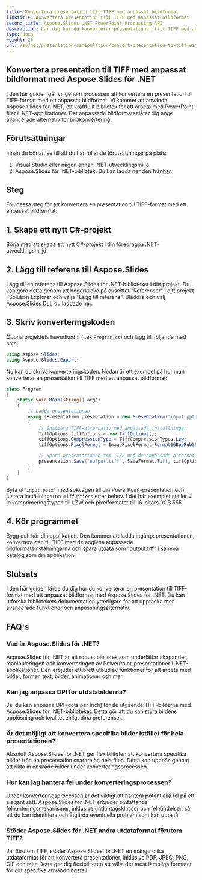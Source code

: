 ```yaml
---
title: Konvertera presentation till TIFF med anpassat bildformat
linktitle: Konvertera presentation till TIFF med anpassat bildformat
second_title: Aspose.Slides .NET PowerPoint Processing API
description: Lär dig hur du konverterar presentationer till TIFF med anpassade bildinställningar med Aspose.Slides för .NET. Steg-för-steg guide med kodexempel.
type: docs
weight: 26
url: /sv/net/presentation-manipulation/convert-presentation-to-tiff-with-custom-image-format/
---
```


## Konvertera presentation till TIFF med anpassat bildformat med Aspose.Slides för .NET

I den här guiden går vi igenom processen att konvertera en presentation till TIFF-format med ett anpassat bildformat. Vi kommer att använda Aspose.Slides för .NET, ett kraftfullt bibliotek för att arbeta med PowerPoint-filer i .NET-applikationer. Det anpassade bildformatet låter dig ange avancerade alternativ för bildkonvertering.

## Förutsättningar

Innan du börjar, se till att du har följande förutsättningar på plats:

1. Visual Studio eller någon annan .NET-utvecklingsmiljö.
2.  Aspose.Slides för .NET-bibliotek. Du kan ladda ner den från[här](https://downloads.aspose.com/slides/net).

## Steg

Följ dessa steg för att konvertera en presentation till TIFF-format med ett anpassat bildformat:

## 1. Skapa ett nytt C#-projekt

Börja med att skapa ett nytt C#-projekt i din föredragna .NET-utvecklingsmiljö.

## 2. Lägg till referens till Aspose.Slides

Lägg till en referens till Aspose.Slides för .NET-biblioteket i ditt projekt. Du kan göra detta genom att högerklicka på avsnittet "Referenser" i ditt projekt i Solution Explorer och välja "Lägg till referens". Bläddra och välj Aspose.Slides DLL du laddade ner.

## 3. Skriv konverteringskoden

 Öppna projektets huvudkodfil (t.ex.`Program.cs`) och lägg till följande med sats:

```csharp
using Aspose.Slides;
using Aspose.Slides.Export;
```

Nu kan du skriva konverteringskoden. Nedan är ett exempel på hur man konverterar en presentation till TIFF med ett anpassat bildformat:

```csharp
class Program
{
    static void Main(string[] args)
    {
        // Ladda presentationen
        using (Presentation presentation = new Presentation("input.pptx"))
        {
            // Initiera TIFF-alternativ med anpassade inställningar
            TiffOptions tiffOptions = new TiffOptions();
            tiffOptions.CompressionType = TiffCompressionTypes.Lzw;
            tiffOptions.PixelFormat = ImagePixelFormat.Format16BppRgb555;

            // Spara presentationen som TIFF med de anpassade alternativen
            presentation.Save("output.tiff", SaveFormat.Tiff, tiffOptions);
        }
    }
}
```

 Byta ut`"input.pptx"` med sökvägen till din PowerPoint-presentation och justera inställningarna i`TiffOptions` efter behov. I det här exemplet ställer vi in komprimeringstypen till LZW och pixelformatet till 16-bitars RGB 555.

## 4. Kör programmet

Bygg och kör din applikation. Den kommer att ladda ingångspresentationen, konvertera den till TIFF med de angivna anpassade bildformatsinställningarna och spara utdata som "output.tiff" i samma katalog som din applikation.

## Slutsats

I den här guiden lärde du dig hur du konverterar en presentation till TIFF-format med ett anpassat bildformat med Aspose.Slides för .NET. Du kan utforska bibliotekets dokumentation ytterligare för att upptäcka mer avancerade funktioner och anpassningsalternativ.

## FAQ's

### Vad är Aspose.Slides för .NET?

Aspose.Slides för .NET är ett robust bibliotek som underlättar skapandet, manipuleringen och konverteringen av PowerPoint-presentationer i .NET-applikationer. Den erbjuder ett brett utbud av funktioner för att arbeta med bilder, former, text, bilder, animationer och mer.

### Kan jag anpassa DPI för utdatabilderna?

Ja, du kan anpassa DPI (dots per inch) för de utgående TIFF-bilderna med Aspose.Slides för .NET-biblioteket. Detta gör att du kan styra bildens upplösning och kvalitet enligt dina preferenser.

### Är det möjligt att konvertera specifika bilder istället för hela presentationen?

Absolut! Aspose.Slides för .NET ger flexibiliteten att konvertera specifika bilder från en presentation snarare än hela filen. Detta kan uppnås genom att rikta in önskade bilder under konverteringsprocessen.

### Hur kan jag hantera fel under konverteringsprocessen?

Under konverteringsprocessen är det viktigt att hantera potentiella fel på ett elegant sätt. Aspose.Slides för .NET erbjuder omfattande felhanteringsmekanismer, inklusive undantagsklasser och felhändelser, så att du kan identifiera och åtgärda eventuella problem som kan uppstå.

### Stöder Aspose.Slides för .NET andra utdataformat förutom TIFF?

Ja, förutom TIFF, stöder Aspose.Slides för .NET en mängd olika utdataformat för att konvertera presentationer, inklusive PDF, JPEG, PNG, GIF och mer. Detta ger dig flexibiliteten att välja det mest lämpliga formatet för ditt specifika användningsfall.